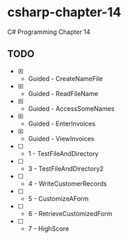 # csharp-chapter-14
C# Programming Chapter 14

## TODO 
- [X] - Guided - CreateNameFile
- [X] - Guided - ReadFileName 
- [X] - Guided - AccessSomeNames
- [X] - Guided - EnterInvoices 
- [X] - Guided - ViewInvoices
- [ ] - 1 - TestFileAndDirectory
- [ ] - 3 - TestFileAndDirectory2
- [ ] - 4 - WriteCustomerRecords
- [ ] - 5 - CustomizeAForm
- [ ] - 6 - RetrieveCustomizedForm
- [ ] - 7 - HighScore